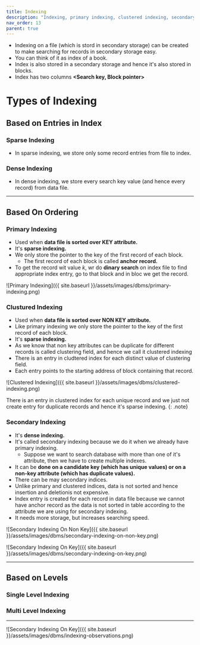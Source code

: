 ```yaml
---
title: Indexing
description: "Indexing, primary indexing, clustered indexing, secondary indexing in DBMS"
nav_order: 13
parent: true
---
```


- Indexing on a file (which is stord in secondary storage) can be created to make searching for records in secondary storage easy.
- You can think of it as index of a book.
- Index is also stored in a secondary storage and hence it's also stored in blocks.
- Index has two columns **<Search key, Block pointer>**

# Types of Indexing

## Based on Entries in Index

### Sparse Indexing

- In sparse indexing, we store only some record entries from file to index.

### Dense Indexing

- In dense indexing, we store every search key value (and hence every record) from data file.

***

## Based On Ordering

### Primary Indexing

- Used when **data file is sorted over KEY attribute.**
- It's **sparse indexing.**
- We only store the pointer to the key of the first record of each block.
    - The first record of each block is called **anchor record.**
- To get the record wit value *k*, wr do **dinary search** on index file to find appropriate index entry, go to that block and in bloc we get the record.

![Primary Indexing]({{ site.baseurl }}/assets/images/dbms/primary-indexing.png)

### Clustured Indexing

- Used when **data file is sorted over NON KEY attribute.**
- Like primary indexing we only store the pointer to the key of the first record of each block.
- It's **sparse indexing.**
- As we know that non key attributes can be duplicate for different records is called clustering field, and hence we call it clustered indexing
- There is an entry in cludtered index for each distinct value of clustering field.
- Each entry points to the starting address of block containing that record.

![Clustered Indexing]({{ site.baseurl }}/assets/images/dbms/clustered-indexing.png)

There is an entry in clustered index for each unique record and we just not create entry for duplicate records and hence it's sparse indexing.
{: .note}

### Secondary Indexing

- It's **dense indexing.**
- It's called secondary indexing because we do it when we already have primary indexing.
    - Suppose we want to search database with more than one of it's attribute, then we have to create multiple indexes.
- It can be **done on a candidate key (which has unique values) or on a non-key attribute (which has duplicate values).**
- There can be may secondary indices.
- Unlike primary and clustered indices, data is not sorted and hence insertion and deletionis not expensive.
- Index entry is created for each record in data file because we cannot have anchor record as the data is not sorted in table according to the attribute we are using for secondary indexing.
- It needs more storage, but increases searching speed.

![Secondary Indexing On Non Key]({{ site.baseurl }}/assets/images/dbms/secondary-indexing-on-non-key.png)

![Secondary Indexing On Key]({{ site.baseurl }}/assets/images/dbms/secondary-indexing-on-key.png)

***

## Based on Levels

### Single Level Indexing

### Multi Level Indexing

***

![Secondary Indexing On Key]({{ site.baseurl }}/assets/images/dbms/indexing-observations.png)

